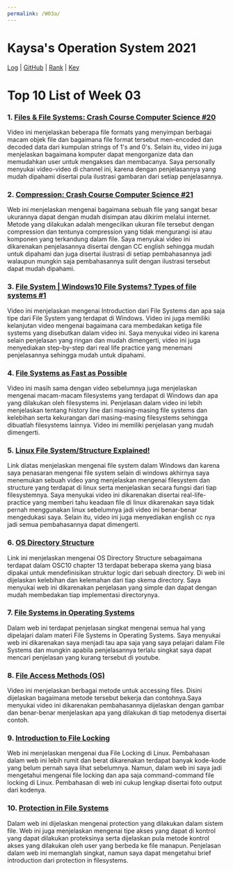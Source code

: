 ```yaml
---
permalink: /W03a/
---
```


# Kaysa's Operation System 2021

[Log](TXT/mylog.txt) | [GitHub](https://github.com/kaysakay/os211) | [Rank](TXT/myrank.txt) | [Key](TXT/mypubkey.txt)

# Top 10 List of Week 03

### 1. [**Files & File Systems: Crash Course Computer Science #20**](https://www.youtube.com/watch?v=KN8YgJnShPM)<br>
Video ini menjelaskan beberapa file formats yang menyimpan berbagai macam objek file dan bagaimana file format tersebut men-encoded dan decoded data dari kumpulan strings of 1's and 0's. Selain itu, video ini juga menjelaskan bagaimana komputer dapat mengorganize data dan memudahkan user untuk mengakses dan membacanya. Saya personally menyukai video-video di channel ini, karena dengan penjelasannya yang mudah dipahami disertai pula ilustrasi gambaran dari setiap penjelasannya.

### 2. [**Compression: Crash Course Computer Science #21**](https://www.youtube.com/watch?v=OtDxDvCpPL4)<br>
Web ini menjelaskan mengenai bagaimana sebuah file yang sangat besar ukurannya dapat dengan mudah disimpan atau dikirim melalui internet. Metode yang dilakukan adalah mengecilkan ukuran file tersebut dengan compression dan tentunya compression yang tidak mengurangi isi atau komponen yang terkandung dalam file. Saya menyukai video ini dikarenakan penjelasannya disertai dengan CC english sehingga mudah untuk dipahami dan juga disertai ilustrasi di setiap pembahasannya jadi walaupun mungkin saja pembahasannya sulit dengan ilustrasi tersebut dapat mudah dipahami.

### 3. [**File System | Windows10 File Systems? Types of file systems #1**](https://www.youtube.com/watch?v=Udu6tsLeHq0)<br>
Video ini menjelaskan mengenai Introduction dari File Systems dan apa saja tipe dari File System yang terdapat di Windows. Video ini juga memiliki kelanjutan video mengenai bagaimana cara membedakan ketiga file systems yang disebutkan dalam video ini. Saya menyukai video ini karena selain penjelasan yang ringan dan mudah dimengerti, video ini juga menyediakan step-by-step dari real life practice yang menemani penjelasannya sehingga mudah untuk dipahami.

### 4. [**File Systems as Fast as Possible**](https://www.youtube.com/watch?v=BV0-EPUYuQc)<br>
Video ini masih sama dengan video sebelumnya juga menjelaskan mengenai macam-macam filesystems yang terdapat di Windows dan apa yang dilakukan oleh filesystems ini. Penjelasan dalam video ini lebih menjelaskan tentang history line dari masing-masing file systems dan kelebihan serta kekurangan dari masing-masing filesystems sehingga dibuatlah filesystems lainnya. Video ini memiliki penjelasan yang mudah dimengerti.

### 5. [**Linux File System/Structure Explained!**](https://www.youtube.com/watch?v=HbgzrKJvDRw)<br>
Link diatas menjelaskan mengenai file system dalam Windows dan karena saya penasaran mengenai file system selain di windows akhirnya saya menemukan sebuah video yang menjelaskan mengenai filesystem dan structure yang terdapat di linux serta menjelaskan secara fungsi dari tiap filesystemnya. Saya menyukai video ini dikarenakan disertai real-life-practice yang memberi tahu keadaan file di linux dikarenakan saya tidak pernah menggunakan linux sebelumnya jadi video ini benar-benar mengedukasi saya. Selain itu, video ini juga menyediakan english cc nya jadi semua pembahasannya dapat dimengerti.

### 6. [**OS Directory Structure**](https://www.javatpoint.com/os-directory-structure)<br>
Link ini menjelaskan mengenai OS Directory Structure sebagaimana terdapat dalam OSC10 chapter 13 terdapat beberapa skema yang biasa dipakai untuk mendefinisikan struktur logic dari sebuah directory. Di web ini dijelaskan kelebihan dan kelemahan dari tiap skema directory. Saya menyukai web ini dikarenakan penjelasan yang simple dan dapat dengan mudah membedakan tiap implementasi directorynya.

### 7. [**File Systems in Operating Systems**](https://www.guru99.com/file-systems-operating-system.html)<br>
Dalam web ini terdapat penjelasan singkat mengenai semua hal yang dipelajari dalam materi File Systems in Operating Systems. Saya menyukai web ini dikarenakan saya menjadi tau apa saja yang saya pelajari dalam File Systems dan mungkin apabila penjelasannya terlalu singkat saya dapat mencari penjelasan yang kurang tersebut di youtube. 

### 8. [**File Access Methods (OS)**](https://www.youtube.com/watch?v=aruUAN9lYU4)<br>
Video ini menjelaskan berbagai metode untuk accessing files. Disini dijelaskan bagaimana metode tersebut bekerja dan contohnya.Saya menyukai video ini dikarenakan pembahasannya dijelaskan dengan gambar dan benar-benar menjelaskan apa yang dilakukan di tiap metodenya disertai contoh.

### 9. [**Introduction to File Locking**](https://www.baeldung.com/linux/file-locking)<br>
Web ini menjelaskan mengenai dua File Locking di Linux. Pembahasan dalam web ini lebih rumit dan berat dikarenakan terdapat banyak kode-kode yang belum pernah saya lihat sebelumnya. Namun, dalam web ini saya jadi mengetahui mengenai file locking dan apa saja command-command file locking di Linux. Pembahasan di web ini cukup lengkap disertai foto output dari kodenya.

### 10. [**Protection in File Systems**](https://www.geeksforgeeks.org/protection-in-file-system/)<br>
Dalam web ini dijelaskan mengenai protection yang dilakukan dalam sistem file. Web ini juga menjelaskan mengenai tipe akses yang dapat di kontrol yang dapat dilakukan proteksinya serta dijelaskan pula metode kontrol akses yang dilakukan oleh user yang berbeda ke file manapun. Penjelasan dalam web ini memanglah singkat, namun saya dapat mengetahui brief introduction dari protection in filesystems.
